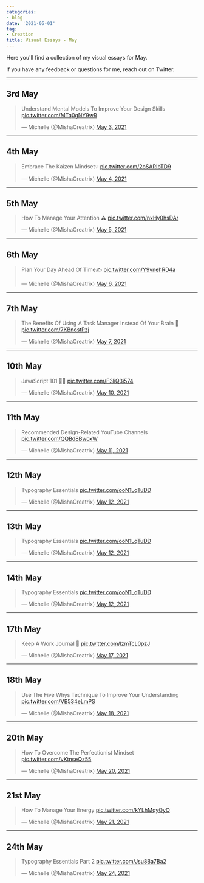 ```yaml
---
categories:
- blog
date: '2021-05-01'
tag:
- Creation
title: Visual Essays - May
---
```


Here you'll find a collection of my visual essays for May.

If you have any feedback or questions for me, reach out on Twitter.

---

## 3rd May

<blockquote class="twitter-tweet"><p lang="en" dir="ltr">Understand Mental Models To Improve Your Design Skills <a href="https://t.co/MTq0gNY9wR">pic.twitter.com/MTq0gNY9wR</a></p>&mdash; Michelle (@MishaCreatrix) <a href="https://twitter.com/MishaCreatrix/status/1389164995401994240?ref_src=twsrc%5Etfw">May 3, 2021</a></blockquote> <script async src="https://platform.twitter.com/widgets.js" charset="utf-8"></script>

---

## 4th May

<blockquote class="twitter-tweet"><p lang="en" dir="ltr">Embrace The Kaizen Mindset💡 <a href="https://t.co/2oSARIbTD9">pic.twitter.com/2oSARIbTD9</a></p>&mdash; Michelle (@MishaCreatrix) <a href="https://twitter.com/MishaCreatrix/status/1389599997948305408?ref_src=twsrc%5Etfw">May 4, 2021</a></blockquote> <script async src="https://platform.twitter.com/widgets.js" charset="utf-8"></script>

---

## 5th May

<blockquote class="twitter-tweet"><p lang="en" dir="ltr">How To Manage Your Attention ⚠ <a href="https://t.co/nxHy0hsDAr">pic.twitter.com/nxHy0hsDAr</a></p>&mdash; Michelle (@MishaCreatrix) <a href="https://twitter.com/MishaCreatrix/status/1389873052733820930?ref_src=twsrc%5Etfw">May 5, 2021</a></blockquote> <script async src="https://platform.twitter.com/widgets.js" charset="utf-8"></script>

---

## 6th May

<blockquote class="twitter-tweet"><p lang="en" dir="ltr">Plan Your Day Ahead Of Time✍ <a href="https://t.co/Y9vnehRD4a">pic.twitter.com/Y9vnehRD4a</a></p>&mdash; Michelle (@MishaCreatrix) <a href="https://twitter.com/MishaCreatrix/status/1390341471384084481?ref_src=twsrc%5Etfw">May 6, 2021</a></blockquote> <script async src="https://platform.twitter.com/widgets.js" charset="utf-8"></script>

---

## 7th May

<blockquote class="twitter-tweet"><p lang="en" dir="ltr">The Benefits Of Using A Task Manager Instead Of Your Brain 🧠 <a href="https://t.co/7KBnostPzj">pic.twitter.com/7KBnostPzj</a></p>&mdash; Michelle (@MishaCreatrix) <a href="https://twitter.com/MishaCreatrix/status/1390605358566084615?ref_src=twsrc%5Etfw">May 7, 2021</a></blockquote> <script async src="https://platform.twitter.com/widgets.js" charset="utf-8"></script>

---

## 10th May

<blockquote class="twitter-tweet"><p lang="es" dir="ltr">JavaScript 101 👩‍💻 <a href="https://t.co/F3liQ3i574">pic.twitter.com/F3liQ3i574</a></p>&mdash; Michelle (@MishaCreatrix) <a href="https://twitter.com/MishaCreatrix/status/1391688390429511685?ref_src=twsrc%5Etfw">May 10, 2021</a></blockquote> <script async src="https://platform.twitter.com/widgets.js" charset="utf-8"></script>

---

## 11th May

<blockquote class="twitter-tweet"><p lang="en" dir="ltr">Recommended Design-Related YouTube Channels <a href="https://t.co/QQBd8BwoxW">pic.twitter.com/QQBd8BwoxW</a></p>&mdash; Michelle (@MishaCreatrix) <a href="https://twitter.com/MishaCreatrix/status/1392132256114921472?ref_src=twsrc%5Etfw">May 11, 2021</a></blockquote> <script async src="https://platform.twitter.com/widgets.js" charset="utf-8"></script>

---

## 12th May

<blockquote class="twitter-tweet"><p lang="en" dir="ltr">Typography Essentials <a href="https://t.co/ooN1LqTuDD">pic.twitter.com/ooN1LqTuDD</a></p>&mdash; Michelle (@MishaCreatrix) <a href="https://twitter.com/MishaCreatrix/status/1392421929911472131?ref_src=twsrc%5Etfw">May 12, 2021</a></blockquote> <script async src="https://platform.twitter.com/widgets.js" charset="utf-8"></script>

---

## 13th May

<blockquote class="twitter-tweet"><p lang="en" dir="ltr">Typography Essentials <a href="https://t.co/ooN1LqTuDD">pic.twitter.com/ooN1LqTuDD</a></p>&mdash; Michelle (@MishaCreatrix) <a href="https://twitter.com/MishaCreatrix/status/1392421929911472131?ref_src=twsrc%5Etfw">May 12, 2021</a></blockquote> <script async src="https://platform.twitter.com/widgets.js" charset="utf-8"></script>

---

## 14th May

<blockquote class="twitter-tweet"><p lang="en" dir="ltr">Typography Essentials <a href="https://t.co/ooN1LqTuDD">pic.twitter.com/ooN1LqTuDD</a></p>&mdash; Michelle (@MishaCreatrix) <a href="https://twitter.com/MishaCreatrix/status/1392421929911472131?ref_src=twsrc%5Etfw">May 12, 2021</a></blockquote> <script async src="https://platform.twitter.com/widgets.js" charset="utf-8"></script>

---

## 17th May

<blockquote class="twitter-tweet"><p lang="en" dir="ltr">Keep A Work Journal 📖 <a href="https://t.co/lzmTcL0pzJ">pic.twitter.com/lzmTcL0pzJ</a></p>&mdash; Michelle (@MishaCreatrix) <a href="https://twitter.com/MishaCreatrix/status/1394230800149798912?ref_src=twsrc%5Etfw">May 17, 2021</a></blockquote> <script async src="https://platform.twitter.com/widgets.js" charset="utf-8"></script>

---

## 18th May

<blockquote class="twitter-tweet"><p lang="en" dir="ltr">Use The Five Whys Technique To Improve Your Understanding <a href="https://t.co/VB534eLmPS">pic.twitter.com/VB534eLmPS</a></p>&mdash; Michelle (@MishaCreatrix) <a href="https://twitter.com/MishaCreatrix/status/1394686050447106048?ref_src=twsrc%5Etfw">May 18, 2021</a></blockquote> <script async src="https://platform.twitter.com/widgets.js" charset="utf-8"></script>

---

## 20th May

<blockquote class="twitter-tweet"><p lang="en" dir="ltr">How To Overcome The Perfectionist Mindset <a href="https://t.co/vKtnseQz55">pic.twitter.com/vKtnseQz55</a></p>&mdash; Michelle (@MishaCreatrix) <a href="https://twitter.com/MishaCreatrix/status/1395396182042681347?ref_src=twsrc%5Etfw">May 20, 2021</a></blockquote> <script async src="https://platform.twitter.com/widgets.js" charset="utf-8"></script>

---

## 21st May

<blockquote class="twitter-tweet"><p lang="en" dir="ltr">How To Manage Your Energy <a href="https://t.co/kYLhMqyQyO">pic.twitter.com/kYLhMqyQyO</a></p>&mdash; Michelle (@MishaCreatrix) <a href="https://twitter.com/MishaCreatrix/status/1395655659690070016?ref_src=twsrc%5Etfw">May 21, 2021</a></blockquote> <script async src="https://platform.twitter.com/widgets.js" charset="utf-8"></script>

---

## 24th May

<blockquote class="twitter-tweet"><p lang="en" dir="ltr">Typography Essentials Part 2 <a href="https://t.co/Jsu8Ba7Ba2">pic.twitter.com/Jsu8Ba7Ba2</a></p>&mdash; Michelle (@MishaCreatrix) <a href="https://twitter.com/MishaCreatrix/status/1396772883473604609?ref_src=twsrc%5Etfw">May 24, 2021</a></blockquote> <script async src="https://platform.twitter.com/widgets.js" charset="utf-8"></script>